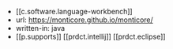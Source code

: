 
- [[c.software.language-workbench]]
- url: https://monticore.github.io/monticore/
- written-in: java
- [[p.supports]] [[prdct.intellij]] [[prdct.eclipse]]